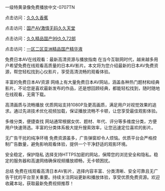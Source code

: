 一级特黄录像免费播放中文-0707TN

点击访问：<a href="https://tfda.pages.dev/">久久久香蕉</a>

点击访问：<a href="https://gda-c7m.pages.dev/">国产AV激情无码久久天堂</a>

点击访问：<a href="https://bered.pages.dev/">久久精品国产99久久72部</a>

点击访问：<a href="https://cfad.pages.dev/">一区二区亚洲精品国产精华液</a>

免费日本AV在线观看：最新高清资源与播放指南
在当今互联网时代，越来越多用户希望免费在线观看高质量的日本AV影片。本文将为您介绍最新的日本AV免费资源，帮您轻松找到心仪影片，享受高清流畅的观看体验。

丰富的免费日本AV资源
网络上有大量免费日本AV网站，涵盖各种热门题材和经典影片。不论您是喜欢最新发布的作品，还是想回顾经典，都能轻松找到，随时随地在线观看，无需下载。

高清画质与流畅播放
优质网站支持1080P及更高画质，满足用户对视觉效果的追求。通过先进技术优化视频加载，保证播放流畅不卡顿，让您享受最佳观影体验。

多维分类，便捷查找
网站通常根据女优、题材、年代、评分等多维度分类，方便用户快速筛选。丰富的分类体系极大提升搜索效率，让您迅速定位喜欢的影片。

无广告干扰的纯净环境
免费资源虽多，广告弹窗却令人烦恼。优质平台会严格控制广告数量，避免影响观看体验，提供一个干净舒适的观影环境。

安全稳定，保护隐私
选择支持HTTPS加密的网站，保障您的浏览安全和隐私。稳定的服务器和高速网络确保视频播放顺畅，无卡顿困扰。

总结
免费在线观看高清日本AV影片，选择内容丰富、分类清晰、安全可靠且无广告干扰的平台至关重要。持续关注网站更新和播放体验，享受优质免费资源。欢迎收藏本站，获取最新免费视频推荐！
<span style="display:none;">[Canonical link] (https://github.com/dth2611/99999 ）</span>
